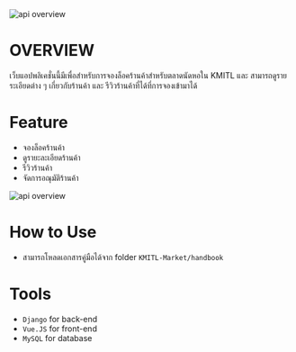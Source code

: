 

<image src="readme-src/banner.png" alt="api overview"/>



# OVERVIEW
เว็บแอปพลิเคชั่นนี้มีเพื่อสำหรับการจองล็อคร้านค้าสำหรับตลาดนัดหอใน KMITL และ สามารถดูรายระเอียดต่าง ๆ เกี่ยวกับร้านค้า และ รีวิวร้านค้าที่ได้ที่การจองเข้ามาได้

# Feature 
- จองล็อคร้านค้า
- ดูรายะละเอียดร้านค้า
- รีวิวร้านค้า
- จัดการอณุมัติร้านค้า

<image src="readme-src/usecase.png" alt="api overview"/>

# How to Use
- สามารถโหลดเอกสารคู่มือได้จาก folder `KMITL-Market/handbook`

# Tools

- `Django` for back-end
- `Vue.JS` for front-end
- `MySQL` for database
